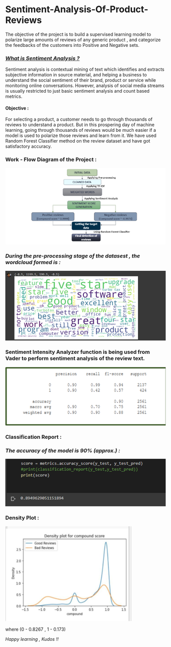 # Sentiment-Analysis-Of-Product-Reviews
The objective of the project is to build a supervised learning model to polarize large amounts of reviews of any generic product , and categorize the feedbacks of the customers into Positive and Negative sets.

### [_What is Sentiment Analysis ?_](https://towardsdatascience.com/sentiment-analysis-concept-analysis-and-applications-6c94d6f58c17)

Sentiment analysis is contextual mining of text which identifies and extracts subjective information in source material, and helping a business to understand the social sentiment of their brand, product or service while monitoring online conversations. However, analysis of social media streams is usually restricted to just basic sentiment analysis and count based metrics.

#### Objective :
For selecting a product, a customer needs to go through thousands of reviews to understand a product. But in this prospering day of machine learning, going through thousands of reviews would be much easier if a model is used to polarize those reviews and learn from it. We have used Random Forest Classifier method on the review dataset and have got satisfactory accuracy.

### Work - Flow Diagram of the Project :

![Alt Text](Img/workflow.png)

### _During the pre-processing stage of the datasest , the wordcloud formed is :_

![Alt Text](Img/wordcloud.png)


### Sentiment Intensity Analyzer function is being used from Vader to perform sentiment analysis of the review text.
![Alt Text](Img/matrix.png)


### Classification Report :

### _The accuracy of the model is 90% (approx.) :_

![Alt Text](Img/score.png)

### Density Plot : 

![Alt Text](Img/density.png)

where (0 - 0.8267 , 1 - 0.173)


_Happy learning , Kudos !!_


